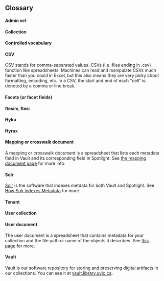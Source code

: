 ## Glossary

#### Admin set

#### Collection

#### Controlled vocabulary

#### CSV
CSV stands for comma-separated values. CSVs (i.e. files ending in .csv) function like spreadsheets. Machines can read and manipulate CSVs much faster than you could in Excel, but this also means they are very picky about formatting, encoding, etc. In a CSV, the start and end of each "cell" is denoted by a comma or line break.

#### Facets (or facet fields)

#### ftesim, ftesi

#### Hyku

#### Hyrax

#### Mapping or crosswalk document
A mapping or crosswalk document is a spreadsheet that lists each metadata field in Vault and its corresponding field in Spotlight. See [the mapping document page](mapping_document/README.md) for more info.

#### Solr
[Solr](https://lucene.apache.org/solr/) is the software that indexes metdata for both Vault and Spotlight. See [How Solr Indexes Metadata](../how_solr_indexes_metadata) for more.

#### Tenant

#### User collection

#### User document
The user document is a spreadsheet that contains metadata for your collection and the file path or name of the objects it describes. See [this page](../user_document) for more.

#### Vault
Vault is our software repository for storing and preserving digital artifacts in our collections. You can see it at [vault.library.uvic.ca](https://vault.library.uvic.ca).
